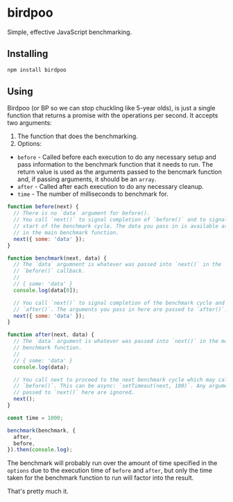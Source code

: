 # birdpoo

Simple, effective JavaScript benchmarking.

## Installing

```sh
npm install birdpoo
```

## Using

Birdpoo (or BP so we can stop chuckling like 5-year olds), is just a single function that returns a promise with the operations per second. It accepts two arguments:

1. The function that does the benchmarking.
2. Options:
  - `before` - Called before each execution to do any necessary setup and pass information to the benchmark function that it needs to run. The return value is used as the arguments passed to the bencmark function and, if passing arguments, it should be an `array`.
  - `after` - Called after each execution to do any necessary cleanup.
  - `time` - The number of milliseconds to benchmark for.

```js
function before(next) {
  // There is no `data` argument for before().
  // You call `next()` to signal completion of `before()` and to signal the
  // start of the benchmark cycle. The data you pass in is available as `data`
  // in the main benchmark function.
  next({ some: 'data' });
}

function benchmark(next, data) {
  // The `data` argumnent is whatever was passed into `next()` in the
  // `before()` callback.
  //
  // { some: 'data' }
  console.log(data[0]);

  // You call `next()` to signal completion of the benchmark cycle and to call
  // `after()`. The arguments you pass in here are passed to `after()`.
  next({ some: 'data' });
}

function after(next, data) {
  // The `data` argument is whatever was passed into `next()` in the main
  // benchmark function.
  //
  // { some: 'data' }
  console.log(data);

  // You call next to proceed to the next benchmark cycle which may call
  // `before()`. This can be async: `setTimeout(next, 100)`. Any arguments
  // passed to `next()` here are ignored.
  next();
}

const time = 1000;

benchmark(benchmark, {
  after,
  before,
}).then(console.log);
```

The benchmark will probably run over the amount of time specified in the `options` due to the execution time of `before` and `after`, but only the time taken for the benchmark function to run will factor into the result.

That's pretty much it.

